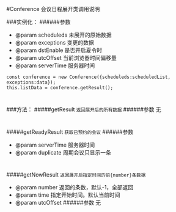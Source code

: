 #Conference  会议日程展开类调用说明


###实例化：
######参数
 * @param scheduleds 未展开的原始数据
 * @param exceptions 变更的数据
 * @param dstEnable 是否开启夏令时
 * @param utcOffset 当前浏览器时间偏移量
 * @param serverTime 服务器时间
  
```
const conference = new Conference({scheduleds:scheduledList, exceptions:data});
this.listData = conference.getResult();
```
  #

###方法：
#####getResult
`返回展开后的所有数据`
######参数
 无
 
  #
 
 #####getReadyResult
`获取已预约的会议`
######参数
 * @param serverTime 服务器时间
 * @param duplicate 周期会议只显示一条
 
 #
 
#####getNowResult
`返回展开后指定时间的前{number}条数据`
 * @param number  返回的条数，默认-1，全部返回
 * @param time 指定开始时间。默认当前时间
 * @param utcOffset
 ######参数
  无
 
 
 
 
 
 
 